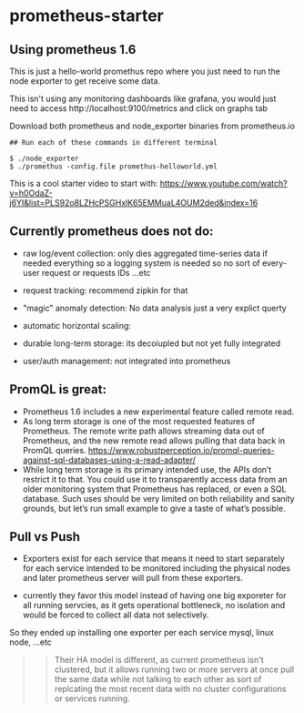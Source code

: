 # prometheus-starter
## Using prometheus 1.6

This is just a hello-world promethus repo where you just need to run the node exporter to get receive some data.

This isn't using any monitoring dashboards like grafana, you would just need to access http://localhost:9100/metrics and click on graphs tab 

Download both prometheus and node_exporter binaries from prometheus.io

```
## Run each of these commands in different terminal

$ ./node_exporter 
$ ./promethus -config.file promethus-helloworld.yml
```

This is a cool starter video to start with: https://www.youtube.com/watch?v=h0OdaZ-j6YI&list=PLS92o8LZHcPSGHxlK65EMMuaL4OUM2ded&index=16



## Currently prometheus does not do:
- raw log/event collection:
only dies aggregated time-series data if needed everything so a logging system is needed so no sort of every-user request or requests IDs ...etc


- request tracking:
recommend zipkin for that 

- "magic" anomaly detection:
No data analysis just a very explict querty


- automatic horizontal scaling:

- durable long-term storage:
its decoiupled but not yet fully integrated

- user/auth management:
not integrated into prometheus 


## PromQL is great:
- Prometheus 1.6 includes a new experimental feature called remote read.
- As long term storage is one of the most requested features of Prometheus. The remote write path
  allows streaming data out of Prometheus, and the new remote read allows pulling that data back
  in PromQL queries. https://www.robustperception.io/promql-queries-against-sql-databases-using-a-read-adapter/
- While long term storage is its primary intended use, the APIs don’t restrict it to that.
  You could use it to transparently access data from an older monitoring system that Prometheus
  has replaced, or even a SQL database. Such uses should be very limited on both reliability and
  sanity grounds, but let’s run small example to give a taste of what’s possible. 


## Pull vs Push
- Exporters exist for each service that means it need to start separately for each service intended to be monitored including the physical nodes and later
  prometheus server will pull from these exporters.

- currently they favor this model instead of having one big exporeter for all running servcies, as it gets operational bottleneck, no isolation and would
  be forced to collect all data not selectively.

So they ended up installing one exporter per each service mysql, linux node, ...etc


>> Their HA model is different, as current prometheus isn't clustered, but it allows running two or more servers at once pull the same data while not 
   talking to each other as sort of replcating the most recent data with no cluster configurations or services running.


 




